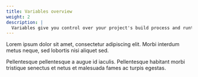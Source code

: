 ```yaml
---
title: Variables overview
weight: 2
description: |
  Variables give you control over your project's build process and runtime environment. You can set them in your code to make changes across your project or independent of the code for environment-specific settings.
---
```


Lorem ipsum dolor sit amet, consectetur adipiscing elit. 
Morbi interdum metus neque, sed lobortis nisi aliquet sed. 

<!--more-->

Pellentesque pellentesque a augue id iaculis. 
Pellentesque habitant morbi tristique senectus et netus et malesuada fames ac turpis egestas. 

